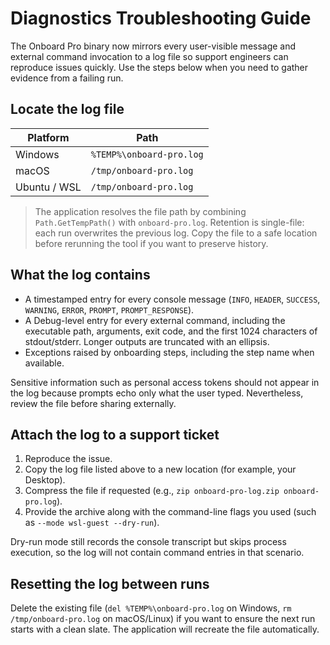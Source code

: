 # Diagnostics Troubleshooting Guide

The Onboard Pro binary now mirrors every user-visible message and external command invocation to a log file so support engineers can reproduce issues quickly. Use the steps below when you need to gather evidence from a failing run.

## Locate the log file

| Platform | Path |
| --- | --- |
| Windows | `%TEMP%\onboard-pro.log` |
| macOS | `/tmp/onboard-pro.log` |
| Ubuntu / WSL | `/tmp/onboard-pro.log` |

> The application resolves the file path by combining `Path.GetTempPath()` with `onboard-pro.log`. Retention is single-file: each run overwrites the previous log. Copy the file to a safe location before rerunning the tool if you want to preserve history.

## What the log contains

- A timestamped entry for every console message (`INFO`, `HEADER`, `SUCCESS`, `WARNING`, `ERROR`, `PROMPT`, `PROMPT_RESPONSE`).
- A Debug-level entry for every external command, including the executable path, arguments, exit code, and the first 1024 characters of stdout/stderr. Longer outputs are truncated with an ellipsis.
- Exceptions raised by onboarding steps, including the step name when available.

Sensitive information such as personal access tokens should not appear in the log because prompts echo only what the user typed. Nevertheless, review the file before sharing externally.

## Attach the log to a support ticket

1. Reproduce the issue.
2. Copy the log file listed above to a new location (for example, your Desktop).
3. Compress the file if requested (e.g., `zip onboard-pro-log.zip onboard-pro.log`).
4. Provide the archive along with the command-line flags you used (such as `--mode wsl-guest --dry-run`).

Dry-run mode still records the console transcript but skips process execution, so the log will not contain command entries in that scenario.

## Resetting the log between runs

Delete the existing file (`del %TEMP%\onboard-pro.log` on Windows, `rm /tmp/onboard-pro.log` on macOS/Linux) if you want to ensure the next run starts with a clean slate. The application will recreate the file automatically.
